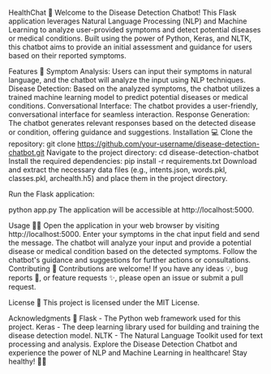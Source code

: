 HealthChat 🤖
Welcome to the Disease Detection Chatbot! This Flask application leverages Natural Language Processing (NLP) and Machine Learning to analyze user-provided symptoms and detect potential diseases or medical conditions. Built using the power of Python, Keras, and NLTK, this chatbot aims to provide an initial assessment and guidance for users based on their reported symptoms.

Features 🚀
Symptom Analysis: Users can input their symptoms in natural language, and the chatbot will analyze the input using NLP techniques.
Disease Detection: Based on the analyzed symptoms, the chatbot utilizes a trained machine learning model to predict potential diseases or medical conditions.
Conversational Interface: The chatbot provides a user-friendly, conversational interface for seamless interaction.
Response Generation: The chatbot generates relevant responses based on the detected disease or condition, offering guidance and suggestions.
Installation 💻
Clone the repository:
git clone https://github.com/your-username/disease-detection-chatbot.git
Navigate to the project directory:
cd disease-detection-chatbot
Install the required dependencies:
pip install -r requirements.txt
Download and extract the necessary data files (e.g., intents.json, words.pkl, classes.pkl, archealth.h5) and place them in the project directory.

Run the Flask application:

python app.py
The application will be accessible at http://localhost:5000.

Usage 🧑‍💻
Open the application in your web browser by visiting http://localhost:5000.
Enter your symptoms in the chat input field and send the message.
The chatbot will analyze your input and provide a potential disease or medical condition based on the detected symptoms.
Follow the chatbot's guidance and suggestions for further actions or consultations.
Contributing 🤝
Contributions are welcome! If you have any ideas 💡, bug reports 🐛, or feature requests ✨, please open an issue or submit a pull request.

License 📜
This project is licensed under the MIT License.

Acknowledgments 🙏
Flask - The Python web framework used for this project.
Keras - The deep learning library used for building and training the disease detection model.
NLTK - The Natural Language Toolkit used for text processing and analysis.
Explore the Disease Detection Chatbot and experience the power of NLP and Machine Learning in healthcare! Stay healthy! 💪🏥
